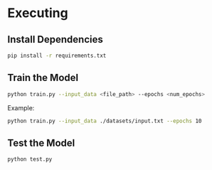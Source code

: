 # Executing

## Install Dependencies

```bash
pip install -r requirements.txt
```

## Train the Model

```bash
python train.py --input_data <file_path> --epochs <num_epochs>
```

Example:

```bash
python train.py --input_data ./datasets/input.txt --epochs 10
```

## Test the Model

```bash
python test.py
```
